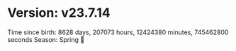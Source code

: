 # Version: v23.7.14
Time since birth: 8628 days, 207073 hours, 12424380 minutes, 745462800 seconds
Season: Spring 🌸
